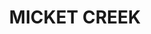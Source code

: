 ---
lastmod: '2025-04-06T06:05:19+00:00'
latitude: -12.3651
layout: suburb
longitude: 130.9523
postcode: 0822
state: NT
title: MICKET CREEK
url: /nt/micket-creek/
---